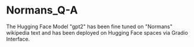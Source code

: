 # Normans_Q-A

The Hugging Face Model "gpt2"  has been fine tuned on "Normans" wikipedia text and has been deployed on Hugging Face spaces via Gradio Interface.


